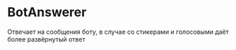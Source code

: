 # BotAnswerer
Отвечает на сообщения боту, в случае со стикерами и голосовыми даёт более развёрнутый ответ

